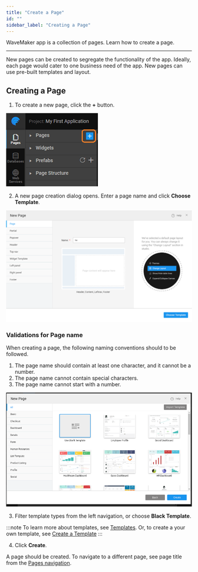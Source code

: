 ```yaml
---
title: "Create a Page"
id: ""
sidebar_label: "Creating a Page"
---
```

WaveMaker app is a collection of pages. Learn how to create a page.

---

New pages can be created to segregate the functionality of the app. Ideally, each page would cater to one business need of the app. New pages can use pre-built templates and layout.

## Creating a Page

1. To create a new page, click the **+** button.

![new page](/learn/assets/page_new.png)

2. A new page creation dialog opens. Enter a page name and click **Choose Template**.

![create page flow](/learn/assets/create-page-flow.png)

### Validations for Page name

When creating a page, the following naming conventions should to be followed.

1. The page name should contain at least one character, and it cannot be a number.
2. The page name cannot contain special characters.
3. The page name cannot start with a number.

![select template](/learn/assets/template_selection.png)

3. Filter template types from the left navigation, or choose **Black Template**. 

:::note
To learn more about templates, see [Templates](/learn/app-development/ui-design/page-concepts/page-templates). Or, to create a your own template, see [Create a Template](/learn/app-development/ui-design/page-concepts/creating-template-bundles)
:::

4. Click **Create**.

A page should be created. To navigate to a different page, see page title from the [Pages navigation](/learn/app-development/ui-design/page-concepts/page-templates).


